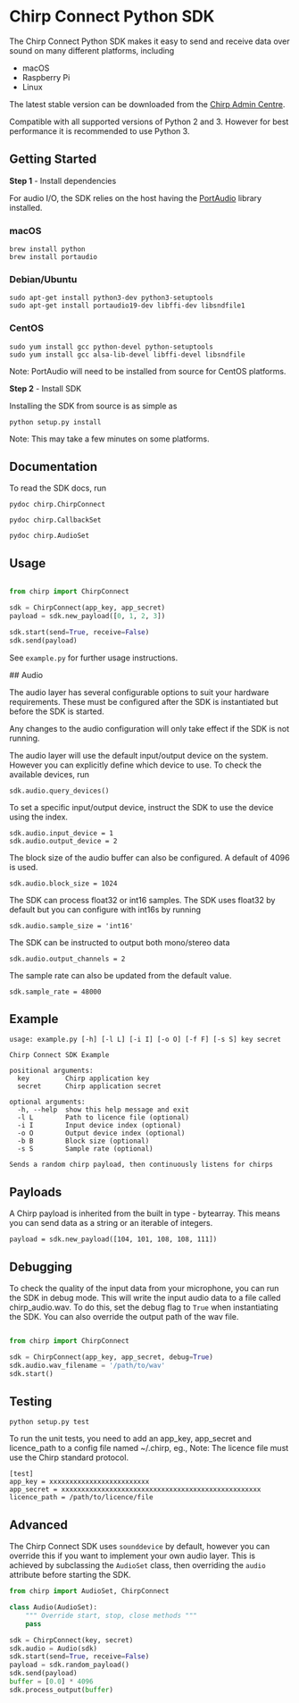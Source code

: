 # Chirp Connect Python SDK

The Chirp Connect Python SDK makes it easy to send and receive data over sound on many different platforms, including

- macOS
- Raspberry Pi
- Linux

The latest stable version can be downloaded from the [Chirp Admin Centre](https://admin.chirp.io/downloads).

Compatible with all supported versions of Python 2 and 3. However for best performance it is recommended to use Python 3.


## Getting Started

**Step 1** - Install dependencies

For audio I/O, the SDK relies on the host having the [PortAudio](http://www.portaudio.com/) library installed.

### macOS

```shell
brew install python
brew install portaudio
```

### Debian/Ubuntu

```shell
sudo apt-get install python3-dev python3-setuptools
sudo apt-get install portaudio19-dev libffi-dev libsndfile1
```

### CentOS
``` shell
sudo yum install gcc python-devel python-setuptools
sudo yum install gcc alsa-lib-devel libffi-devel libsndfile
```

Note: PortAudio will need to be installed from source for CentOS platforms.


**Step 2** - Install SDK

Installing the SDK from source is as simple as

```shell
python setup.py install
```

Note: This may take a few minutes on some platforms.


## Documentation

To read the SDK docs, run

    pydoc chirp.ChirpConnect

    pydoc chirp.CallbackSet

    pydoc chirp.AudioSet


## Usage

```python

from chirp import ChirpConnect

sdk = ChirpConnect(app_key, app_secret)
payload = sdk.new_payload([0, 1, 2, 3])

sdk.start(send=True, receive=False)
sdk.send(payload)
```


See `example.py` for further usage instructions.


## Audio

The audio layer has several configurable options to suit your hardware requirements.
These must be configured after the SDK is instantiated but before the SDK is started.

Any changes to the audio configuration will only take effect if the SDK is not running.

The audio layer will use the default input/output device on the system. However you can
explicitly define which device to use. To check the available devices, run

    sdk.audio.query_devices()

To set a specific input/output device, instruct the SDK to use the device using the index.

    sdk.audio.input_device = 1
    sdk.audio.output_device = 2

The block size of the audio buffer can also be configured. A default of 4096 is used.

    sdk.audio.block_size = 1024

The SDK can process float32 or int16 samples. The SDK uses float32 by default but you can
configure with int16s by running

    sdk.audio.sample_size = 'int16'

The SDK can be instructed to output both mono/stereo data

    sdk.audio.output_channels = 2

The sample rate can also be updated from the default value.

    sdk.sample_rate = 48000



## Example

```
usage: example.py [-h] [-l L] [-i I] [-o O] [-f F] [-s S] key secret

Chirp Connect SDK Example

positional arguments:
  key         Chirp application key
  secret      Chirp application secret

optional arguments:
  -h, --help  show this help message and exit
  -l L        Path to licence file (optional)
  -i I        Input device index (optional)
  -o O        Output device index (optional)
  -b B        Block size (optional)
  -s S        Sample rate (optional)

Sends a random chirp payload, then continuously listens for chirps
```


## Payloads

A Chirp payload is inherited from the built in type - bytearray.
This means you can send data as a string or an iterable of integers.

    payload = sdk.new_payload([104, 101, 108, 108, 111])


## Debugging

To check the quality of the input data from your microphone, you can run the SDK in debug mode.
This will write the input audio data to a file called chirp_audio.wav. To do this, set the debug
flag to `True` when instantiating the SDK. You can also override the output path of the wav file.

```python

from chirp import ChirpConnect

sdk = ChirpConnect(app_key, app_secret, debug=True)
sdk.audio.wav_filename = '/path/to/wav'
sdk.start()
```


## Testing

    python setup.py test

To run the unit tests, you need to add an app_key, app_secret and licence_path to a config file named ~/.chirp, eg.,
Note: The licence file must use the Chirp standard protocol.

    [test]
    app_key = xxxxxxxxxxxxxxxxxxxxxxxxx
    app_secret = xxxxxxxxxxxxxxxxxxxxxxxxxxxxxxxxxxxxxxxxxxxxxxxxxx
    licence_path = /path/to/licence/file


## Advanced

The Chirp Connect SDK uses `sounddevice` by default, however you can override this if you want to implement your own audio layer.
This is achieved by subclassing the `AudioSet` class, then overriding the `audio` attribute before starting the SDK.

```python
from chirp import AudioSet, ChirpConnect

class Audio(AudioSet):
    """ Override start, stop, close methods """
    pass

sdk = ChirpConnect(key, secret)
sdk.audio = Audio(sdk)
sdk.start(send=True, receive=False)
payload = sdk.random_payload()
sdk.send(payload)
buffer = [0.0] * 4096
sdk.process_output(buffer)
```

